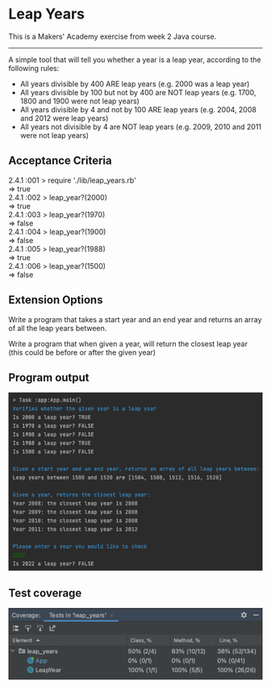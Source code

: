 # Leap Years

This is a Makers' Academy exercise from week 2 Java course.

-----

A simple tool that will tell you whether a year is a leap year, according to the following rules:

* All years divisible by 400 ARE leap years (e.g. 2000 was a leap year)
* All years divisible by 100 but not by 400 are NOT leap years (e.g. 1700, 1800 and 1900 were not leap years)
* All years divisible by 4 and not by 100 ARE leap years (e.g. 2004, 2008 and 2012 were leap years)
* All years not divisible by 4 are NOT leap years (e.g. 2009, 2010 and 2011 were not leap years)

## Acceptance Criteria
2.4.1 :001 > require './lib/leap_years.rb'<br>
=> true<br>
2.4.1 :002 > leap_year?(2000)<br>
=> true<br>
2.4.1 :003 > leap_year?(1970)<br>
=> false<br>
2.4.1 :004 > leap_year?(1900)<br>
=> false<br>
2.4.1 :005 > leap_year?(1988)<br>
=> true<br>
2.4.1 :006 > leap_year?(1500)<br>
=> false<br>

## Extension Options

Write a program that takes a start year and an end year and returns an array of all the leap years between.

Write a program that when given a year, will return the closest leap year (this could be before or after the given year)

## Program output

<img src="https://github.com/EvSivtsova/leap_years/blob/main/outputs/leap_year_output_with_user_input.png"/>

## Test coverage

<img src="https://github.com/EvSivtsova/leap_years/blob/main/outputs/leap_year_test_coverage.png"/>
